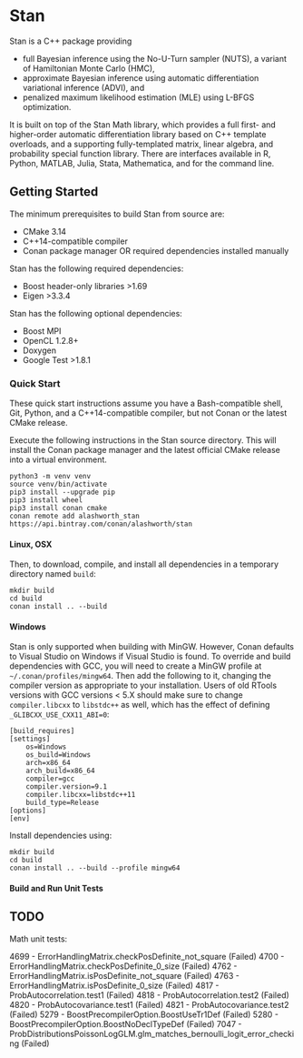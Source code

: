 # Stan
Stan is a C++ package providing 
* full Bayesian inference using the No-U-Turn sampler (NUTS), a variant of Hamiltonian Monte Carlo (HMC),
* approximate Bayesian inference using automatic differentiation variational inference (ADVI), and
* penalized maximum likelihood estimation (MLE) using L-BFGS optimization.

It is built on top of the Stan Math library, which provides a full first- and higher-order automatic differentiation library based on C++ template overloads, and a supporting fully-templated matrix, linear algebra, and probability special function library. There are interfaces available in R, Python, MATLAB, Julia, Stata, Mathematica, and for the command line.

## Getting Started

The minimum prerequisites to build Stan from source are:
* CMake 3.14
* C++14-compatible compiler
* Conan package manager OR required dependencies installed manually

Stan has the following required dependencies:
* Boost header-only libraries >1.69
* Eigen >3.3.4

Stan has the following optional dependencies:
* Boost MPI
* OpenCL 1.2.8+
* Doxygen
* Google Test >1.8.1

### Quick Start

These quick start instructions assume you have a Bash-compatible shell, Git, Python, and a C++14-compatible compiler, but not Conan or the latest CMake release.

Execute the following instructions in the Stan source directory. This will install the Conan package manager and the latest official CMake release into a virtual environment.
```
python3 -m venv venv
source venv/bin/activate
pip3 install --upgrade pip
pip3 install wheel
pip3 install conan cmake
conan remote add alashworth_stan https://api.bintray.com/conan/alashworth/stan
```

#### Linux, OSX 
Then, to download, compile, and install all dependencies in a temporary directory named `build`:
```
mkdir build
cd build
conan install .. --build
```
 
#### Windows
Stan is only supported when building with MinGW. However, Conan defaults to Visual Studio on Windows if Visual Studio is found. To override and build dependencies with GCC, you will need to create a MinGW profile at `~/.conan/profiles/mingw64`. Then add the following to it, changing the compiler version as appropriate to your installation.
 Users of old RTools versions with GCC versions < 5.X should make sure to change `compiler.libcxx` to `libstdc++` as well, which has the effect of defining `_GLIBCXX_USE_CXX11_ABI=0`:
```
[build_requires]
[settings]
    os=Windows
    os_build=Windows
    arch=x86_64
    arch_build=x86_64
    compiler=gcc
    compiler.version=9.1
    compiler.libcxx=libstdc++11
    build_type=Release
[options]
[env]
```
Install dependencies using:
```
mkdir build
cd build
conan install .. --build --profile mingw64
```

#### Build and Run Unit Tests



## TODO

Math unit tests:

4699 - ErrorHandlingMatrix.checkPosDefinite_not_square (Failed)
4700 - ErrorHandlingMatrix.checkPosDefinite_0_size (Failed)
4762 - ErrorHandlingMatrix.isPosDefinite_not_square (Failed)
4763 - ErrorHandlingMatrix.isPosDefinite_0_size (Failed)
4817 - ProbAutocorrelation.test1 (Failed)
4818 - ProbAutocorrelation.test2 (Failed)
4820 - ProbAutocovariance.test1 (Failed)
4821 - ProbAutocovariance.test2 (Failed)
5279 - BoostPrecompilerOption.BoostUseTr1Def (Failed)
5280 - BoostPrecompilerOption.BoostNoDeclTypeDef (Failed)
7047 - ProbDistributionsPoissonLogGLM.glm_matches_bernoulli_logit_error_checking (Failed)
